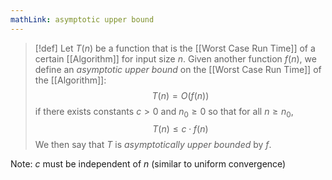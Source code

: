 ```yaml
---
mathLink: asymptotic upper bound
---
```

>[!def]
>Let $T(n)$ be a function that is the [[Worst Case Run Time]] of a certain [[Algorithm]] for input size $n$. Given another function $f(n)$, we define an *asymptotic upper bound* on the [[Worst Case Run Time]] of the [[Algorithm]]:
>$$T(n)=O(f(n))$$
>if there exists constants $c>0$ and $n_{0}\ge0$ so that for all $n\ge n_{0}$,
>$$T(n)\le c\cdot f(n)$$
>We then say that $T$ is *asymptotically upper bounded* by $f$.

Note: $c$ must be independent of $n$ (similar to uniform convergence)

